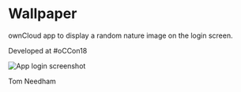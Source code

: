 # Wallpaper
ownCloud app to display a random nature image on the login screen.

Developed at #oCCon18

![App login screenshot](./screenshot.png)

Tom Needham